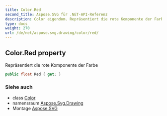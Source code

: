 ```yaml
---
title: Color.Red
second_title: Aspose.SVG für .NET-API-Referenz
description: Color eigendom. Repräsentiert die rote Komponente der Farbe
type: docs
weight: 270
url: /de/net/aspose.svg.drawing/color/red/
---
```

## Color.Red property

Repräsentiert die rote Komponente der Farbe

```csharp
public float Red { get; }
```

### Siehe auch

* class [Color](../)
* namensraum [Aspose.Svg.Drawing](../../color/)
* Montage [Aspose.SVG](../../../)


